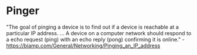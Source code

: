 # Pinger
"The goal of pinging a device is to find out if a device is reachable at a particular IP address. ... A device on a computer network should respond to a echo request (ping) with an echo reply (pong) confirming it is online." - https://biamp.com/General/Networking/Pinging_an_IP_address
